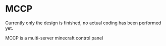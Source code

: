 MCCP
=======

Currently only the design is finished, no actual coding has been performed yet.

MCCP is a multi-server minecraft control panel
